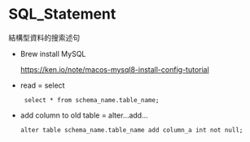 # SQL_Statement
結構型資料的搜索述句

* Brew install MySQL

  https://ken.io/note/macos-mysql8-install-config-tutorial


* read = select 

       select * from schema_name.table_name;
      
 * add column to old table = alter...add...
 
 
       alter table schema_name.table_name add column_a int not null;
